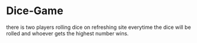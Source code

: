 # Dice-Game
there is two players rolling dice on refreshing site everytime the dice will be rolled and whoever gets the highest number wins.

